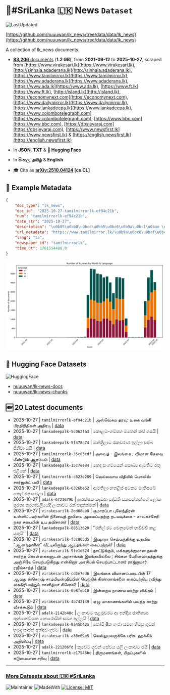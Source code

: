# 📄#SriLanka 🇱🇰 News `Dataset`

![LastUpdated](https://img.shields.io/badge/last_updated-2025--10--27_14:21:49-green)

[https://github.com/nuuuwan/lk_news/tree/data/data/lk_news](https://github.com/nuuuwan/lk_news/tree/data/data/lk_news)

A collection of lk_news documents.

- [**83,206** documents](https://github.com/nuuuwan/lk_news/tree/data/data/lk_news) (**1.2 GB**), from **2021-09-12** to **2025-10-27**, scraped from [https://www.virakesari.lk](https://www.virakesari.lk), [http://sinhala.adaderana.lk](http://sinhala.adaderana.lk), [https://www.tamilmirror.lk](https://www.tamilmirror.lk), [https://www.adaderana.lk](https://www.adaderana.lk), [https://www.ada.lk](https://www.ada.lk), [https://www.ft.lk](https://www.ft.lk), [http://island.lk](http://island.lk), [https://economynext.com](https://economynext.com), [https://www.dailymirror.lk](https://www.dailymirror.lk), [https://www.lankadeepa.lk](https://www.lankadeepa.lk), [https://www.colombotelegraph.com](https://www.colombotelegraph.com), [https://www.bbc.com](https://www.bbc.com), [https://dbsjeyaraj.com](https://dbsjeyaraj.com), [https://www.newsfirst.lk](https://www.newsfirst.lk) & [https://english.newsfirst.lk](https://english.newsfirst.lk)

- In **JSON**, **TXT** & **🤗 Hugging Face**

- In **සිංහල**, **தமிழ்** & **English**

- 🎓 Cite as **[arXiv:2510.04124](https://arxiv.org/abs/2510.04124) [cs.CL]**

## 📝 Example Metadata

```json
{
    "doc_type": "lk_news",
    "doc_id": "2025-10-27-tamilmirrorlk-ef94c21b",
    "num": "tamilmirrorlk-ef94c21b",
    "date_str": "2025-10-27",
    "description": "\u0b85\u0bb8\u0bcd\u0bb5\u0bc6\u0b9a\u0bc1\u0bae \u0ba4\u0bb0\u0bb5\u0bc1: \u0b89\u0bb2\u0b95 \u0bb5\u0b99\u0bcd\u0b95\u0bbf \u0baa\u0bbf\u0bb0\u0ba4\u0bbf\u0ba8\u0bbf\u0ba4\u0bbf\u0b95\u0bb3\u0bcd \u0b85\u0ba4\u0bbf\u0bb0\u0b9f\u0bbf",
    "url_metadata": "https://www.tamilmirror.lk/\u0b9a\u0bc6\u0baf\u0bcd\u0ba4\u0bbf\u0b95\u0bb3\u0bcd/\u0b85\u0bb8\u0bcd\u0bb5\u0bc6\u0b9a\u0bc1\u0bae-\u0ba4\u0bb0\u0bb5\u0bc1-\u0b89\u0bb2\u0b95-\u0bb5\u0b99\u0bcd\u0b95\u0bbf-\u0baa\u0bbf\u0bb0\u0ba4\u0bbf\u0ba8\u0bbf\u0ba4\u0bbf\u0b95\u0bb3\u0bcd-\u0b85\u0ba4\u0bbf\u0bb0\u0b9f\u0bbf/175-366914",
    "lang": "ta",
    "newspaper_id": "tamilmirrorlk",
    "time_ut": 1761554488.0
}
```

![Chart](https://raw.githubusercontent.com/nuuuwan/lk_news/refs/heads/data/data/lk_news/docs_by_month_and_lang.png)

## 🤗 Hugging Face Datasets

![HuggingFace](https://img.shields.io/badge/-HuggingFace-FDEE21?style=for-the-badge&logo=HuggingFace)

- [nuuuwan/lk-news-docs](https://huggingface.co/datasets/nuuuwan/lk-news-docs)
- [nuuuwan/lk-news-chunks](https://huggingface.co/datasets/nuuuwan/lk-news-chunks)

## 🆕 20 Latest documents

- 2025-10-27 | `tamilmirrorlk-ef94c21b` | அஸ்வெசும தரவு: உலக வங்கி பிரதிநிதிகள் அதிரடி | [data](https://github.com/nuuuwan/lk_news/tree/data/data/lk_news/2020s/2025/2025-10-27-tamilmirrorlk-ef94c21b)
- 2025-10-27 | `lankadeepalk-5c062fa3` | කොළඹ-ගම්පහ මතෙන් කප් ගසයි | [data](https://github.com/nuuuwan/lk_news/tree/data/data/lk_news/2020s/2025/2025-10-27-lankadeepalk-5c062fa3)
- 2025-10-27 | `lankadeepalk-5f478a74` | මන්ත්‍රීලාට රැකවරණ ඉල්ලා  සජබ ජිනීවා යයි | [data](https://github.com/nuuuwan/lk_news/tree/data/data/lk_news/2020s/2025/2025-10-27-lankadeepalk-5f478a74)
- 2025-10-27 | `tamilmirrorlk-35c63cdf` | குவைத் -  இலங்கை , விமான சேவை மீண்டும் ஆரம்பம் | [data](https://github.com/nuuuwan/lk_news/tree/data/data/lk_news/2020s/2025/2025-10-27-tamilmirrorlk-35c63cdf)
- 2025-10-27 | `lankadeepalk-15c7ee84` | හෙද  සංගමයෙන් සෞඛ්‍ය ඇමතිට රතු එළියක් | [data](https://github.com/nuuuwan/lk_news/tree/data/data/lk_news/2020s/2025/2025-10-27-lankadeepalk-15c7ee84)
- 2025-10-27 | `tamilmirrorlk-c823e289` | வெல்லவாய வீதியில் பொலிஸ் சார்ஜன்ட் பலி | [data](https://github.com/nuuuwan/lk_news/tree/data/data/lk_news/2020s/2025/2025-10-27-tamilmirrorlk-c823e289)
- 2025-10-27 | `lankadeepalk-6326be52` | ඇමතිලා හතළිස් අටකට  මැතිසබේ තෙල් එපාවෙලා | [data](https://github.com/nuuuwan/lk_news/tree/data/data/lk_news/2020s/2025/2025-10-27-lankadeepalk-6326be52)
- 2025-10-27 | `adalk-6721679b` | ආරක්ෂක කැමරා පද්ධති සකසන්නන්ගේ ලෝක ශූරතා තරගාවලියේදි ලංකාවට රන් පදක්කමක් | [data](https://github.com/nuuuwan/lk_news/tree/data/data/lk_news/2020s/2025/2025-10-27-adalk-6721679b)
- 2025-10-27 | `virakesarilk-2ed68eb8` | குமாரப்பா புலேந்திரன் உள்ளிட்டவர்களின் நினைவுத் தூபியை அமைப்பதற்கு நடவடிக்கை - சாவகச்சேரி நகர சபையின் உப தவிசாளர் | [data](https://github.com/nuuuwan/lk_news/tree/data/data/lk_news/2020s/2025/2025-10-27-virakesarilk-2ed68eb8)
- 2025-10-27 | `lankadeepalk-88513620` | ’’රනිල් රට වෙනුවෙන් පාවිච්චි කළ යුතුයි’’ | [data](https://github.com/nuuuwan/lk_news/tree/data/data/lk_news/2020s/2025/2025-10-27-lankadeepalk-88513620)
- 2025-10-27 | `virakesarilk-f3c865d5` | இஷாரா செவ்வந்திக்கு உதவிய “ஆனந்தனின்” வீட்டிலிருந்து ஆயுதங்கள் கைப்பற்றல்! | [data](https://github.com/nuuuwan/lk_news/tree/data/data/lk_news/2020s/2025/2025-10-27-virakesarilk-f3c865d5)
- 2025-10-27 | `virakesarilk-9fe1d324` | நாட்டுக்கும், மக்களுக்குமான நலன் சார்ந்த கொள்கைகளுடன் அரசாங்கம் இயங்கவில்லை ; சிங்கள பேரினவாதத்துக்கு அஞ்சியே செயற்படுகிறது என்கிறார் அரசியல் செயற்பாட்டாளர் ராஜ்குமார் ரஜீவ்காந்த் | [data](https://github.com/nuuuwan/lk_news/tree/data/data/lk_news/2020s/2025/2025-10-27-virakesarilk-9fe1d324)
- 2025-10-27 | `virakesarilk-cd3e7ed6` | இலங்கை விமானப்படையின் 17 ஆவது ஸ்கொஷ் சாம்பியன்ஷிப்பின் வெற்றிக் கிண்ணங்களை கைப்பற்றிய ரவிந்து லக்ஷிரி மற்றும் சானித்மா சினெலி! | [data](https://github.com/nuuuwan/lk_news/tree/data/data/lk_news/2020s/2025/2025-10-27-virakesarilk-cd3e7ed6)
- 2025-10-27 | `virakesarilk-6e8feb10` | இன்றைய நாணய மாற்று விகிதம் | [data](https://github.com/nuuuwan/lk_news/tree/data/data/lk_news/2020s/2025/2025-10-27-virakesarilk-6e8feb10)
- 2025-10-27 | `virakesarilk-4b742149` | ஏழு மாகாணங்களில் பலத்த காற்று வீசக்கூடும் | [data](https://github.com/nuuuwan/lk_news/tree/data/data/lk_news/2020s/2025/2025-10-27-virakesarilk-4b742149)
- 2025-10-27 | `adalk-2142b40c` | ලංකාවට පළමුවරට ආ ඉන්දීය ජාතිකයා තුන්කෝටියක හොරොයින් සමග අල්ලයි | [data](https://github.com/nuuuwan/lk_news/tree/data/data/lk_news/2020s/2025/2025-10-27-adalk-2142b40c)
- 2025-10-27 | `lankadeepalk-9a45b42a` | කෝටි 8ක ගංජා සමඟ හිටපු ගුවන් හමුදා  සාජන් අත්අඩංගුවට | [data](https://github.com/nuuuwan/lk_news/tree/data/data/lk_news/2020s/2025/2025-10-27-lankadeepalk-9a45b42a)
- 2025-10-27 | `virakesarilk-a36e69e5` | வெல்லுபவருக்கே பரிசு: ஹக்கீம் அறிவிப்பு | [data](https://github.com/nuuuwan/lk_news/tree/data/data/lk_news/2020s/2025/2025-10-27-virakesarilk-a36e69e5)
- 2025-10-27 | `adalk-221206fd` | කුවේට් ගුවන් සේවය යලි ලංකාවට එයි | [data](https://github.com/nuuuwan/lk_news/tree/data/data/lk_news/2020s/2025/2025-10-27-adalk-221206fd)
- 2025-10-27 | `tamilmirrorlk-e17546bc` | திருமணங்கள், பிறப்புகளில் கடுமையான சரிவு | [data](https://github.com/nuuuwan/lk_news/tree/data/data/lk_news/2020s/2025/2025-10-27-tamilmirrorlk-e17546bc)

---

### [More Datasets about 🇱🇰 #SriLanka](https://github.com/nuuuwan/lk_datasets)

![Maintainer](https://img.shields.io/badge/maintainer-nuuuwan-red)
![MadeWith](https://img.shields.io/badge/made_with-python-blue)
[![License: MIT](https://img.shields.io/badge/License-MIT-yellow.svg)](https://opensource.org/licenses/MIT)
